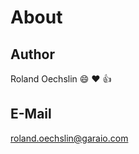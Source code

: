 # About

## Author

Roland Oechslin
:smile: :heart: :thumbsup:

## E-Mail

roland.oechslin@garaio.com
